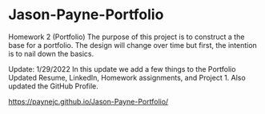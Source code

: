 # Jason-Payne-Portfolio
 Homework 2 (Portfolio)
The purpose of this project is to construct a the base for a portfolio. 
The design will change over time but first, the intention is to nail down the basics. 

Update: 1/29/2022
In this update we add a few things to the Portfolio
Updated Resume, LinkedIn, Homework assignments, and Project 1. 
Also updated the GitHub Profile.

https://paynejc.github.io/Jason-Payne-Portfolio/